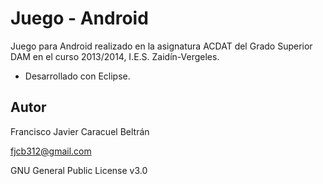 # Juego - Android

Juego para Android realizado en la asignatura ACDAT del Grado Superior DAM en el curso 2013/2014, I.E.S. Zaidín-Vergeles.

- Desarrollado con Eclipse.

## Autor

Francisco Javier Caracuel Beltrán

fjcb312@gmail.com

GNU General Public License v3.0

